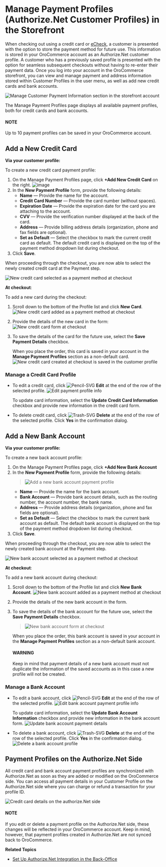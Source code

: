 <a id="frontstore-guide-cim"></a>

# Manage Payment Profiles (Authorize.Net Customer Profiles) in the Storefront

When checking out using a credit card or <a href="https://www.authorize.Net/payments/echeck/" target="_blank">eCheck</a>, a customer is presented with the option to store the payment method for future use. This information is stored in your OroCommerce account as an Authorize.Net customer profile. A customer who has a previously saved profile is presented with the option for seamless subsequent checkouts without having to re-enter their payment data. Once you log into your account in the OroCommerce storefront, you can view and manage payment and address information stored within Customer Profiles in the user menu, as well as add new credit cards and bank accounts.

![Manage Customer Payment Information section in the storefront account](user/img/storefront/cim/manage_payment_profiles.png)

The Manage Payment Profiles page displays all available payment profiles, both for credit cards and bank accounts.

#### NOTE
Up to 10 payment profiles can be saved in your OroCommerce account.

## Add a New Credit Card

**Via your customer profile:**

To create a new credit card payment profile:

1. On the Manage Payment Profiles page, click **+Add New Credit Card** on the right.
   ![image](user/img/storefront/cim/manage_payment_profiles2.png)
2. In the **New Payment Profile** form, provide the following details:
   * **Name** — Provide the name for the account.
   * **Credit Card Number** — Provide the card number (without spaces).
   * **Expiration Date** — Provide the expiration date for the card you are attaching to the account.
   * **CVV** — Provide the verification number displayed at the back of the card.
   * **Address** — Provide billing address details (organization, phone and fax fields are optional).
   * **Set as Default** — Select the checkbox to mark the current credit card as default. The default credit card is displayed on the top of the payment method dropdown list during checkout.
3. Click **Save**.

When proceeding through the checkout, you are now able to select the newly created credit card at the Payment step.

![New credit card selected as a payment method at checkout](user/img/storefront/cim/new_credit_card_at_checkout.png)

**At checkout**:

To add a new card during the checkout:

1. Scroll down to the bottom of the Profile list and click **New Card**.
   ![New credit card added as a payment method at checkout](user/img/storefront/cim/add_new_card_at_checkout.png)
2. Provide the details of the new card in the form:
   ![New credit card form at checkout](user/img/storefront/cim/new_card_at_checkout_form.png)
3. To save the details of the card for the future use, select the **Save Payment Details** checkbox.

   When you place the order, this card is saved in your account in the **Manage Payment Profiles** section as a non-default card.
   ![New credit card created at checkout is saved in the customer profile](user/img/storefront/cim/new_card_from_checkou_saved_to_account.png)

### Manage a Credit Card Profile

* To edit a credit card, click ![Pencil-SVG](_themes/sphinx_rtd_theme/static/svg-icons/pencil.svg) **Edit** at the end of the row of the selected profile.
  ![Edit payment profile info](user/img/storefront/cim/edit-cim.png)

  To update card information, select the **Update Credit Card Information** checkbox and provide new information in the credit card form.
* To delete credit card, click ![Trash-SVG](_themes/sphinx_rtd_theme/static/svg-icons/trash.svg) **Delete** at the end of the row of the selected profile. Click **Yes** in the confirmation dialog.

## Add a New Bank Account

**Via your customer profile:**

To create a new back account profile:

1. On the Manage Payment Profiles page, click **+Add New Bank Account**
2. In the **New Payment Profile** form, provide the following details:
   > ![Add a new bank account payment profile](user/img/storefront/cim/bank_account_new.png)
   * **Name** — Provide the name for the bank account.
   * **Bank Account** — Provide bank account details, such as the routing number, the account number, the bank name.
   * **Address** — Provide address details (organization, phone and fax fields are optional).
   * **Set as Default** — Select the checkbox to mark the current bank account as default. The default bank account is displayed on the top of the payment method dropdown list during checkout.
3. Click **Save**.

When proceeding through the checkout, you are now able to select the newly created bank account at the Payment step.

![New bank account selected as a payment method at checkout](user/img/storefront/cim/new_bank_account_at_checkout.png)

**At checkout**:

To add a new bank account during checkout:

1. Scroll down to the bottom of the Profile list and click **New Bank Account**.
   ![New bank account added as a payment method at checkout](user/img/storefront/cim/add_new_bank_acc_at_checkout.png)
2. Provide the details of the new bank account in the form.
3. To save the details of the bank account for the future use, select the **Save Payment Details** checkbox.
   > ![New bank account form at checkout](user/img/storefront/cim/new_acc_at_checkout_form.png)

   When you place the order, this bank account is saved in your account in the **Manage Payment Profiles** section as a non-default bank account.

   #### WARNING
   Keep in mind that payment details of a new bank account must not duplicate the information of the saved accounts as in this case a new profile will not be created.

### Manage a Bank Account

* To edit a bank account, click ![Pencil-SVG](_themes/sphinx_rtd_theme/static/svg-icons/pencil.svg) **Edit** at the end of the row of the selected profile.
  ![Edit bank account payment profile info](user/img/storefront/cim/update_bank_acc_profile.png)

  To update card information, select the **Update Bank Account Information** checkbox and provide new information in the bank account form.
  ![Update bank account payment details](user/img/storefront/cim/update_bank_acc_info.png)
* To delete a bank account, click ![Trash-SVG](_themes/sphinx_rtd_theme/static/svg-icons/trash.svg) **Delete** at the end of the row of the selected profile. Click **Yes** in the confirmation dialog.
  ![Delete a bank account profile](user/img/storefront/cim/delete_bank_acc.png)

## Payment Profiles on the Authorize.Net Side

All credit card and bank account payment profiles are synchronized with Authorize.Net as soon as they are added or modified on the OroCommerce side. You can access all payment details in your Customer Profile on the Authorize.Net side where you can charge or refund a transaction for your profile ID.

![Credit card details on the authorize.Net side](user/img/storefront/cim/credit_card_details_authorize_side.png)

#### NOTE
If you edit or delete a payment profile on the Authorize.Net side, these changes will be reflected in your OroCommerce account. Keep in mind, however, that payment profiles created in Authorize.Net are not synced back to OroCommerce.

**Related Topics**

* [Set Up Authorize.Net Integration in the Back-Office](../../../back-office/system/integrations/payment-integration/authorizenet/authorizenet-integration.md#user-guide-payment-configuration-payment-method-integration-authorizenet-details)

<!-- A -->
<!-- B -->
<!-- C -->
<!-- D -->
<!-- E -->
<!-- F -->
<!-- G -->
<!-- H -->
<!-- I -->
<!-- L -->
<!-- M -->
<!-- P -->
<!-- R -->
<!-- S -->
<!-- T -->
<!-- U -->
<!-- Z -->
